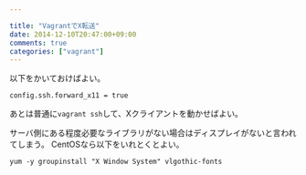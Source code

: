```yaml
---

title: "VagrantでX転送"
date: 2014-12-10T20:47:00+09:00
comments: true
categories: ["vagrant"]
---
```


以下をかいておけばよい。

```
config.ssh.forward_x11 = true
```

あとは普通に`vagrant ssh`して、Xクライアントを動かせばよい。

サーバ側にある程度必要なライブラリがない場合はディスプレイがないと言われてしまう。
CentOSなら以下をいれとくとよい。

```
yum -y groupinstall "X Window System" vlgothic-fonts

```
